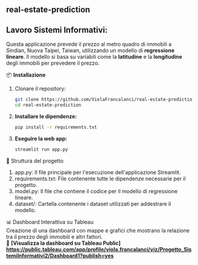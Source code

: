 ## real-estate-prediction
 ## Lavoro Sistemi Informativi:

Questa applicazione prevede il prezzo al metro quadro di immobili a Sindian, Nuova Taipei, Taiwan, utilizzando un modello di **regressione lineare**. Il modello si basa su variabili come la **latitudine** e la **longitudine** degli immobili per prevedere il prezzo.

📦 **Installazione**
1. Clonare il repository:
   ```bash
   git clone https://github.com/ViolaFrancalanci/real-estate-prediction.git
   cd real-estate-prediction
2. **Installare le dipendenze:**
   ```bash
   pip install -r requirements.txt
3. **Eseguire la web app:**
   ```bash
   streamlit run app.py

📂 Struttura del progetto
1. app.py: Il file principale per l'esecuzione dell'applicazione Streamlit.
2. requirements.txt: File contenente tutte le dipendenze necessarie per il progetto.
3. model.py: Il file che contiene il codice per il modello di regressione lineare.
4. dataset/: Cartella contenente i dataset utilizzati per addestrare il modello.


📊 Dashboard Interattiva su Tableau  
Creazione di una dashboard con mappe e grafici che mostrano la relazione tra il prezzo degli immobili e altri fattori.  
🔗 **[Visualizza la dashboard su Tableau Public] https://public.tableau.com/app/profile/viola.francalanci/viz/Progetto_SistemiInformativi2/Dashboard1?publish=yes**
